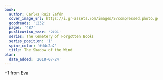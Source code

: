 ```yaml
---
book:
  author: Carlos Ruiz Zafón
  cover_image_url: https://i.gr-assets.com/images/S/compressed.photo.goodreads.com/books/1587514298l/1232._SX98_.jpg
  goodreads: '1232'
  pages: '487'
  publication_year: '2001'
  series: The Cemetery of Forgotten Books
  series_position: '1'
  spine_color: '#d4c2a2'
  title: The Shadow of the Wind
plan:
  date_added: '2018-07-24'
---
```


+1 from [Eva](https://literatur.social/@Columbia/104231503798477025)
